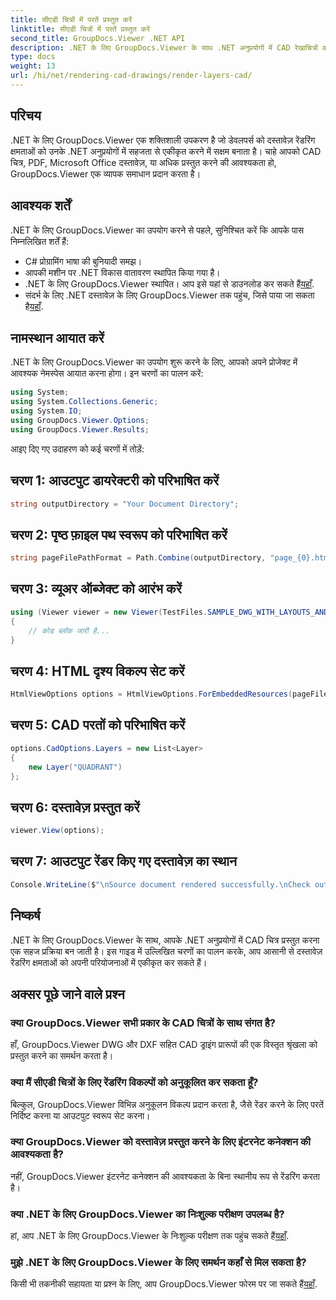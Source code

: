 ```yaml
---
title: सीएडी चित्रों में परतें प्रस्तुत करें
linktitle: सीएडी चित्रों में परतें प्रस्तुत करें
second_title: GroupDocs.Viewer .NET API
description: .NET के लिए GroupDocs.Viewer के साथ .NET अनुप्रयोगों में CAD रेखाचित्रों को सहजता से प्रस्तुत करें। रेंडरिंग विकल्पों का अन्वेषण करें, परतों को अनुकूलित करें और बहुत कुछ करें।
type: docs
weight: 13
url: /hi/net/rendering-cad-drawings/render-layers-cad/
---
```

## परिचय
.NET के लिए GroupDocs.Viewer एक शक्तिशाली उपकरण है जो डेवलपर्स को दस्तावेज़ रेंडरिंग क्षमताओं को उनके .NET अनुप्रयोगों में सहजता से एकीकृत करने में सक्षम बनाता है। चाहे आपको CAD चित्र, PDF, Microsoft Office दस्तावेज़, या अधिक प्रस्तुत करने की आवश्यकता हो, GroupDocs.Viewer एक व्यापक समाधान प्रदान करता है।
## आवश्यक शर्तें
.NET के लिए GroupDocs.Viewer का उपयोग करने से पहले, सुनिश्चित करें कि आपके पास निम्नलिखित शर्तें हैं:
- C# प्रोग्रामिंग भाषा की बुनियादी समझ।
- आपकी मशीन पर .NET विकास वातावरण स्थापित किया गया है।
-  .NET के लिए GroupDocs.Viewer स्थापित। आप इसे यहां से डाउनलोड कर सकते हैं[यहाँ](https://releases.groupdocs.com/viewer/net/).
-  संदर्भ के लिए .NET दस्तावेज़ के लिए GroupDocs.Viewer तक पहुंच, जिसे पाया जा सकता है[यहाँ](https://reference.groupdocs.com/viewer/net/).

## नामस्थान आयात करें
.NET के लिए GroupDocs.Viewer का उपयोग शुरू करने के लिए, आपको अपने प्रोजेक्ट में आवश्यक नेमस्पेस आयात करना होगा। इन चरणों का पालन करें:

```csharp
using System;
using System.Collections.Generic;
using System.IO;
using GroupDocs.Viewer.Options;
using GroupDocs.Viewer.Results;
```

आइए दिए गए उदाहरण को कई चरणों में तोड़ें:
## चरण 1: आउटपुट डायरेक्टरी को परिभाषित करें
```csharp
string outputDirectory = "Your Document Directory";
```
## चरण 2: पृष्ठ फ़ाइल पथ स्वरूप को परिभाषित करें
```csharp
string pageFilePathFormat = Path.Combine(outputDirectory, "page_{0}.html");
```
## चरण 3: व्यूअर ऑब्जेक्ट को आरंभ करें
```csharp
using (Viewer viewer = new Viewer(TestFiles.SAMPLE_DWG_WITH_LAYOUTS_AND_LAYERS))
{
    // कोड ब्लॉक जारी है...
}
```
## चरण 4: HTML दृश्य विकल्प सेट करें
```csharp
HtmlViewOptions options = HtmlViewOptions.ForEmbeddedResources(pageFilePathFormat);
```
## चरण 5: CAD परतों को परिभाषित करें
```csharp
options.CadOptions.Layers = new List<Layer>
{
    new Layer("QUADRANT")
};
```
## चरण 6: दस्तावेज़ प्रस्तुत करें
```csharp
viewer.View(options);
```
## चरण 7: आउटपुट रेंडर किए गए दस्तावेज़ का स्थान
```csharp
Console.WriteLine($"\nSource document rendered successfully.\nCheck output in {outputDirectory}.");
```

## निष्कर्ष
.NET के लिए GroupDocs.Viewer के साथ, आपके .NET अनुप्रयोगों में CAD चित्र प्रस्तुत करना एक सहज प्रक्रिया बन जाती है। इस गाइड में उल्लिखित चरणों का पालन करके, आप आसानी से दस्तावेज़ रेंडरिंग क्षमताओं को अपनी परियोजनाओं में एकीकृत कर सकते हैं।
## अक्सर पूछे जाने वाले प्रश्न
### क्या GroupDocs.Viewer सभी प्रकार के CAD चित्रों के साथ संगत है?
हाँ, GroupDocs.Viewer DWG और DXF सहित CAD ड्राइंग प्रारूपों की एक विस्तृत श्रृंखला को प्रस्तुत करने का समर्थन करता है।
### क्या मैं सीएडी चित्रों के लिए रेंडरिंग विकल्पों को अनुकूलित कर सकता हूँ?
बिल्कुल, GroupDocs.Viewer विभिन्न अनुकूलन विकल्प प्रदान करता है, जैसे रेंडर करने के लिए परतें निर्दिष्ट करना या आउटपुट स्वरूप सेट करना।
### क्या GroupDocs.Viewer को दस्तावेज़ प्रस्तुत करने के लिए इंटरनेट कनेक्शन की आवश्यकता है?
नहीं, GroupDocs.Viewer इंटरनेट कनेक्शन की आवश्यकता के बिना स्थानीय रूप से रेंडरिंग करता है।
### क्या .NET के लिए GroupDocs.Viewer का निःशुल्क परीक्षण उपलब्ध है?
 हां, आप .NET के लिए GroupDocs.Viewer के निःशुल्क परीक्षण तक पहुंच सकते हैं[यहाँ](https://releases.groupdocs.com/).
### मुझे .NET के लिए GroupDocs.Viewer के लिए समर्थन कहाँ से मिल सकता है?
 किसी भी तकनीकी सहायता या प्रश्न के लिए, आप GroupDocs.Viewer फोरम पर जा सकते हैं[यहाँ](https://forum.groupdocs.com/c/viewer/9).